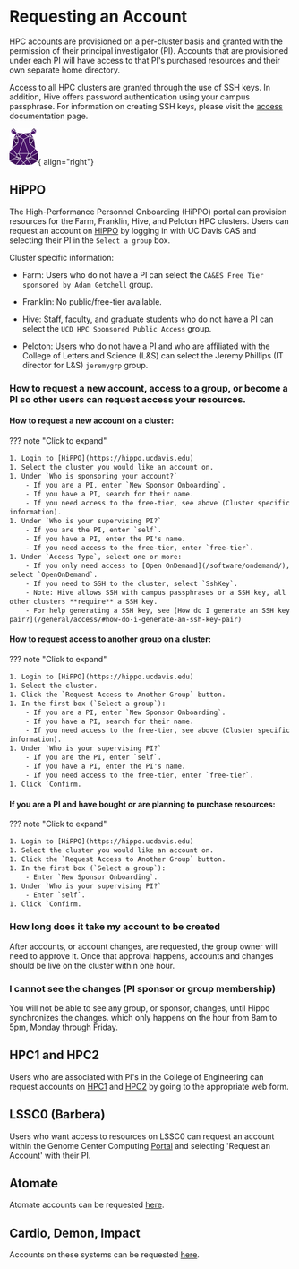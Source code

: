 # Requesting an Account

HPC accounts are provisioned on a per-cluster basis and granted with the permission of their principal investigator
(PI). Accounts that are provisioned under each PI will have access to that PI's purchased resources and their own
separate home directory.

Access to all HPC clusters are granted through the use of SSH keys. In addition, Hive offers password authentication
using your campus passphrase. For information on creating SSH keys, please visit the
[access](https://docs.hpc.ucdavis.edu/general/access/) documentation page.

![HiPPO](../img/HiPPO.png){ align="right"}

## HiPPO

The High-Performance Personnel Onboarding (HiPPO) portal can provision resources for the Farm, Franklin, Hive, and
Peloton HPC clusters. Users can request an account on [HiPPO](https://hippo.ucdavis.edu) by logging in with UC Davis CAS
and selecting their PI in the `Select a group` box.

Cluster specific information:

- Farm: Users who do not have a PI can select the `CA&ES Free Tier sponsored by Adam Getchell` group.

- Franklin: No public/free-tier available.

- Hive: Staff, faculty, and graduate students who do not have a PI can select the `UCD HPC Sponsored Public Access`
  group.

- Peloton: Users who do not have a PI and who are affiliated with the College of Letters and Science (L&S) can select
  the Jeremy Phillips (IT director for L&S) `jeremygrp` group.

### How to request a new account, access to a group, or become a PI so other users can request access your resources.

#### How to request a new account on a cluster:

??? note "Click to expand"

    1. Login to [HiPPO](https://hippo.ucdavis.edu)
    1. Select the cluster you would like an account on.
    1. Under `Who is sponsoring your account?`
        - If you are a PI, enter `New Sponsor Onboarding`.
        - If you have a PI, search for their name.
        - If you need access to the free-tier, see above (Cluster specific information).
    1. Under `Who is your supervising PI?`
        - If you are the PI, enter `self`.
        - If you have a PI, enter the PI's name.
        - If you need access to the free-tier, enter `free-tier`.
    1. Under `Access Type`, select one or more:
        - If you only need access to [Open OnDemand](/software/ondemand/), select `OpenOnDemand`.
        - If you need to SSH to the cluster, select `SshKey`.
        - Note: Hive allows SSH with campus passphrases or a SSH key, all other clusters **require** a SSH key.
        - For help generating a SSH key, see [How do I generate an SSH key pair?](/general/access/#how-do-i-generate-an-ssh-key-pair)

#### How to request access to another group on a cluster:

??? note "Click to expand"

    1. Login to [HiPPO](https://hippo.ucdavis.edu)
    1. Select the cluster.
    1. Click the `Request Access to Another Group` button.
    1. In the first box (`Select a group`):
        - If you are a PI, enter `New Sponsor Onboarding`.
        - If you have a PI, search for their name.
        - If you need access to the free-tier, see above (Cluster specific information).
    1. Under `Who is your supervising PI?`
        - If you are the PI, enter `self`.
        - If you have a PI, enter the PI's name.
        - If you need access to the free-tier, enter `free-tier`.
    1. Click `Confirm.

#### If you are a PI and have bought or are planning to purchase resources:

??? note "Click to expand"

    1. Login to [HiPPO](https://hippo.ucdavis.edu)
    1. Select the cluster you would like an account on.
    1. Click the `Request Access to Another Group` button.
    1. In the first box (`Select a group`):
        - Enter `New Sponsor Onboarding`.
    1. Under `Who is your supervising PI?`
        - Enter `self`.
    1. Click `Confirm.

### How long does it take my account to be created

After accounts, or account changes, are requested, the group owner will need to approve it. Once that approval happens,
accounts and changes should be live on the cluster within one hour.

### I cannot see the changes (PI sponsor or group membership)

You will not be able to see any group, or sponsor, changes, until Hippo synchronizes the changes. which only happens on
the hour from 8am to 5pm, Monday through Friday.

## HPC1 and HPC2

Users who are associated with PI's in the College of Engineering can request accounts on
[HPC1](https://wiki.cse.ucdavis.edu/cgi-bin/engr.pl) and [HPC2](https://hpc.ucdavis.edu/form/account-request-form) by
going to the appropriate web form.

## LSSC0 (Barbera)

Users who want access to resources on LSSC0 can request an account within the Genome Center Computing
[Portal](https://computing.genomecenter.ucdavis.edu/) and selecting 'Request an Account' with their PI.

## Atomate

Atomate accounts can be requested [here](https://wiki.cse.ucdavis.edu/cgi-bin/atomate.pl).

## Cardio, Demon, Impact

Accounts on these systems can be requested [here](https://wiki.cse.ucdavis.edu/cgi-bin/index2.pl).

